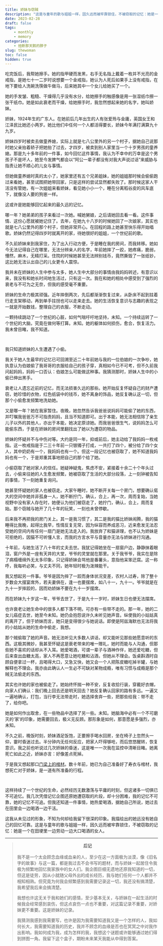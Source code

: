 ```yaml
---
title: 娇妹与窃贼
description: "这是与童年的歌与姐姐一样，因久远而被牢靠锁住，不被窃取的记忆：她是一个在田埂里一边劳动一边大口喝酒的女人。"
date: 2023-02-28
draft: false
tags: 
    - monthly
    - memory
categories: 
    - 扭断那天鹅的脖子
slug: thewoman
toc: false
hidden: true 
---
```


吃完饭后，我帮她擦手。她的指甲硬而发黑，右手无名指上戴着一枚并不光亮的金戒指，是她七十一二岁时说想要一个金戒指，她认为人死后如果手上没有戒指，在地下要给人洗碗洗筷做牛做马，后来她其中一个女儿给她买了一个。

她的手发皱、粗糙、干燥得几乎没有水分，给她擦手的触感像是用一张湿纸巾擦一张干纸巾。她是如此衰老而干燥，给她擦手时，我忽然想起来她的名字，她叫娇妹。

娇妹，1924年生的广东人。在她前后几年出生的人有张爱玲与金庸，英国女王和江泽民比她还小两岁。她比他们中任何一个人都活得要长，娇妹今年满打满算九十九岁。

娇妹四岁时被卖去做童养媳，实际上就是七八公里外的另一个村子，据她自己说那时她父亲抬着轿子把她抬了过去，才四岁，被卖到别人家里当一个十岁男孩的童养媳。那是九十多年前的一件事，如今回忆这件事情，我认为不幸中的万幸是这个男孩子不是坏人，她至今发脾气都会以“阿公一辈子都没有对我大声说过话”来威胁与指责让她不顺心的儿女与事情。

但她做童养媳时真的太小了，她家里还有五个兄弟姐妹，她的姐姐那时候会偷偷跑过来看她，甚至试图把她带回家，只是这样的尝试显然都失败了。那时候这家人干活没有管她，有一次姐姐来看娇妹，看见她小小一个，睡在分离稻谷皮的风车底下，就像没人要的狗崽一样。

这或许是她能够回忆起来的最久远的记忆。

哪一年？她弟弟的孩子来看过一次她。喊她舅娘，之后请她回去看一看。这件事情、这份心愿就被她记住了。去年，在她九十八岁的时候她回了一次娘家，其实也就是七八公里外的那个村子，但她非常开心。在回程的路上她甚至快乐得开始唱歌。娇妹仍然记得四岁时就离开的家，待她很好的姐姐，一个世纪前的歌。

不久前娇妹来到我家住，为了出入行动方便，于是睡在我的房间，而我转移。她如今无法记得自己在哪里，无法分辨亲人的名字，年前她摔了一跤，她疼痛，脆弱，懵然，麻木，无精打采。住院的时候她甚至无法辨别钱币，竟然撕毁了一张纸钞，这比她无法认出自己的儿女更令人震惊。

我并未在娇妹的人生中参与太多，她人生中大部分的事情由我妈妈转述，有意识以来，我没有和她长时间地生活过，只有这一次。我在和她的相处中感受到了强烈的衰老与不可为之无奈，但我的感受毫不重要。

娇妹的生命力极其顽强。近年摔倒两次，先后都渐渐恢复过来，从卧床不起到拄着行走支架移动，再到单手拄拐也可以走来走去。她的生活恢复意识与志趣的表现之一就是开始数钱，整理自己的衣服，不断走动。

一颗持续跳动了一个世纪的心脏，如何气喘吁吁地坚持，未知。一个持续运转了一个世纪的大脑，究竟在做何等打算。未知。她的躯体如何损伤，愈合，恢复活力。我未曾目睹，我不知道。

<br>

我只知道娇妹的人生遭遇了小偷。

我关于她人生最早的记忆已可回溯至近二十年前她与我的一位伯娘的一次争吵，她执意认为伯娘偷了我哥哥的衣服给自己的孩子穿，真相如今已不可考，但不久前我问起妈妈，妈妈一口否认：伯娘怎么可能做这种事。我猜测那时，娇妹人生中的小偷已伸出黑手。

衰老让人遗忘近前的记忆，而无法损害久远的那些。她开始反复怀疑自己的财产遭窃，她珍惜的衣物，红色纸袋中的钱币，她不离身的饰品，她反复确认这一切，但那个小偷愈发频繁地洗劫她。

又是哪一年？她在我家暂住。夜晚，她忽然告诉我爸爸说妈妈可能偷了她的东西，并叮嘱我爸爸万不可指责妈妈，且当不知道即可。出于本能，她无法相信除了亲生儿子以外的其他人，亦出于本能，她决定原谅她。而我爸爸很生气，说妈妈怎么可能偷东西，于是在娇妹的房间里翻找出了她以为遭窃的物品。

娇妹的怀疑并不与中伤对等。大约是同一年，抑或前后，她主动给了我妈妈一枚戒指。这一枚戒指是于二三十年前一只银镯子打成，一共打了四个，被分给了四个女人，其中奶奶有一个，我妈妈也有一个。但这一段记忆也被窃取了，她不知道我妈妈也有一个，于是郑重其事地把自己的那个给了她。

小偷窃取了她对家人的信任。她疑神疑鬼，焦虑不安，紧接着十余二十个年头过去，小偷来往她的人生愈发频繁，她被窃取了生活的大部分段落，上一刻钟被告知的事情，下一刻她重复询问。

她甚至怀疑她的家人也被窃走。大家午睡时，她不断开关每一个房门，想要确认偌大的空间中她并非孤身一人，她不断拧门，确认，合上，再一次，周而复始，当她视野中没有家人存在时，她便认为他们被窃走了，她拧门，确认，合上，周而复始。那个窃贼与她开了几十年的玩笑，一刻也未曾停歇。

后来我不再把我的房门关上。其一是我习惯了，其二是我的猫比娇妹闹腾，我的猫睡得比我晚，起得比我早，性情反复无常，因为纵容而养成恶习，近来愈发无法忍受她的空间内有任何一扇门是她无法走入的。我放弃了和猫讲理，也不认为娇妹是可拒绝的，因猫不可听懂人言，而我的方言水平与音量亦无法与娇妹进行沟通。

十年前，与她生活了八十年的丈夫去世。我犹记得她坐在一扇窗户边，静静抹着眼泪，窗户外是一座有天井的大堂，爷爷的灵堂就在那里。关于我爷爷，我实在是除了病榻缠绵外无太多印象，只记得娇妹会骂他是番薯头，意指他呆笨迂腐。这一称呼，我每听必笑，与丈夫不同，她年轻时极为泼辣能干。

我又想起另一件事。爷爷是因为摔了一跤而身体状况变差，农村人过寿，除了整十岁数会大摆宴席外，若夫妻俱在，逢一也要摆席，如八十一，九十一。爷爷就是在九十一岁摔跤的，因而劝娇妹不要在九十一岁摆席。

而在娇妹九十岁这一年，爷爷去世了，于是九十一岁时，娇妹生日也便无法摆席。

也许衰老让她生命中的很多人都下落不明，可亦有一些带不走的。那一年，她的二女儿癌症去世，她至今未知。她仍会抱怨说许久未听见她声音。纵使我的小姑姑真的离开了，但于娇妹而言，她只是变得很少与她说话。即使是阿兹海默也无法将我的小姑姑从她的生命中偷走，我想。

那个贼偷取了她的声音。她无法听见大多数人讲话，却又能听见那些她愿意听的东西。这极其微妙，我甚至怀疑这是衰老带来的唯一赠礼，她时而能与人沟通，但那些她不喜欢的话却从不入耳。她爱喝酒，可谓一辈子与酒神作伴，她还爱吃糖，但后来查出血糖太高，家人不再愿意让她吃糖和沾酒，但她从不理会。饭桌斟酒时自顾自便拿过一杯，且喝得大口，又急又快，她又会一个人把陈皮糖吃掉半罐，与她解释也不理会。我亦由此确认人一生必不可缺对某物成瘾，唯有习惯与成瘾是那个贼无法偷走的东西。

其实也许她的家也被偷走了。她始终怀揣一种不安，反复收拾行装，穿戴好衣帽，向家人们确认：我们晚上回去还是明天回去？她反复确认回家的路有多远。一遍又一遍地确认，打包，当行李无法带走时，她选择舍弃一些，把那些给我：带不走了，给你吧。

她是如何作出取舍，在一些物品中选择了另一些。未知。她脑海中必有一个不可磨灭的‘家’的印象，她需要回去，极义无反顾。那形象是如何，那意愿是多强烈，亦未知。

不久之前，晚饭时刻，娇妹酒足饭饱，正要擦手喝水回房，坐在椅子上忽然头一仰，霎时昏迷过去。半分钟内无任何反应，把家人吓得够呛，而后悠悠醒转，恢复意识。我之前也听说过几次娇妹的昏迷，这是唯一一次我在监控中清晰目睹。她离死亡如此之近，娇妹亦言：好像差点死掉。

于是我又想起那口[门梁上的棺材](/posts/april2022-03/)。数十年前，她已为自己准备好了寿衣与棺材，我想死亡对于娇妹，是一道有所准备的行程。

<br>

这样持续了一个世纪的生命，必然经历无数激荡与平庸的时刻，但这诸多一切俱已不可追忆。我几次凭借记忆企图还原她遭窃取的片段，却十分困难，我的记忆不可靠，她的记忆不可追。但我还知道一件事情，她热爱喝酒，据她自己所说，她过去在田里会一边喝酒一边干活。

这我从未见过的形象，不知为何却给我留下很深的印象。我描绘出的她远没有她自己的回忆可靠。这是与童年的歌与姐姐一样，因久远而被牢靠锁住，不被窃取的记忆：她是一个在田埂里一边劳动一边大口喝酒的女人。

---

> <center><b>后记</b></center>
>
> <br>
> ​我不是一个太会顾念血缘或血亲的人，至少在这一方面极为淡漠，像《旧名字的故事》与这一篇，都是我过去不会书写的题材，而与娇妹一起居住令我极为频繁地回忆我家族中的女人们。我企图巨细无遗地还原我知道的一切，但这是徒劳，因从小就随父母外出的成长经历，我与她们任何一个人都并不相知相熟。但究竟为何我会频繁感到我需要记录这一切，我还没有搞清楚，我希望我后来会搞清楚。
> 
> 我想也许这无关于我和她们的感情，至少基本无关，与娇妹在一起生活的时候我会经常感到哀伤，但这点哀伤一点也不重要，对这篇记录不重要，对娇妹更不重要。这是娇妹的记录。
> 
> 我猜测我感到我需要写，也许是因为我需要知道我又是一个怎样的人，我如何长大，我需要知道我的历史，我并不顾念的血缘是否也在冥冥之中对我作出影响。我如何成为我，成为怎样的我，我想这个谜题或许能够通过她们得到拼图一角。我留下这个盒子，期盼未来某天我能从中得到答案。

